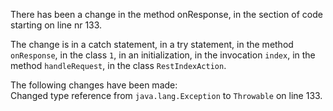 There has been a change in the method onResponse, in the section of code starting on line nr 133.
  
The change is in a catch statement, in a try statement, in the method ```onResponse```, in the class ```1```, in an initialization, in the invocation ```index```, in the method ```handleRequest```, in the class ```RestIndexAction```.
  
The following changes have been made:  
Changed type reference from ```java.lang.Exception``` to ```Throwable``` on line 133.  
